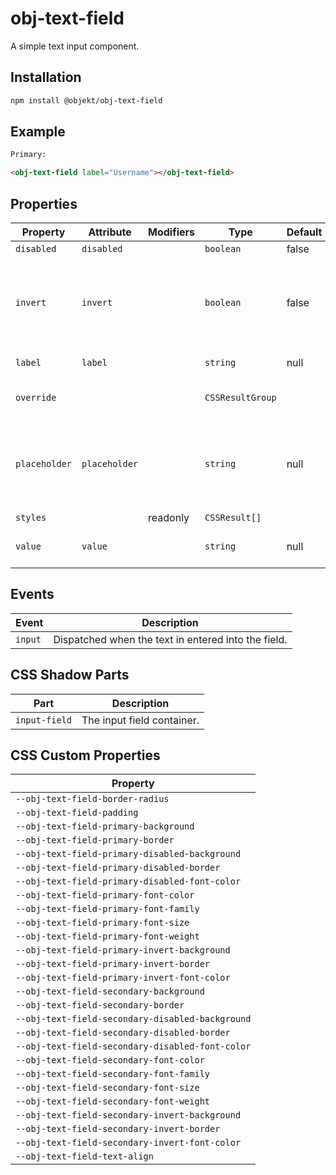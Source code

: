 # obj-text-field

A simple text input component.

## Installation
```sh
npm install @objekt/obj-text-field
```

## Example

```html
Primary:

<obj-text-field label="Username"></obj-text-field>
```

## Properties

| Property      | Attribute     | Modifiers | Type             | Default | Description                                      |
|---------------|---------------|-----------|------------------|---------|--------------------------------------------------|
| `disabled`    | `disabled`    |           | `boolean`        | false   |                                                  |
| `invert`      | `invert`      |           | `boolean`        | false   | Set to invert the component colors for rendering on dark backgrounds. |
| `label`       | `label`       |           | `string`         | null    | The text field display label.                    |
| `override`    |               |           | `CSSResultGroup` |         | The element style template.                      |
| `placeholder` | `placeholder` |           | `string`         | null    | The default text to display in the text field when the value is not set. |
| `styles`      |               | readonly  | `CSSResult[]`    |         |                                                  |
| `value`       | `value`       |           | `string`         | null    | The value entered into the text field.           |

## Events

| Event   | Description                                      |
|---------|--------------------------------------------------|
| `input` | Dispatched when the text in entered into the field. |

## CSS Shadow Parts

| Part          | Description                |
|---------------|----------------------------|
| `input-field` | The input field container. |

## CSS Custom Properties

| Property                                         |
|--------------------------------------------------|
| `--obj-text-field-border-radius`                 |
| `--obj-text-field-padding`                       |
| `--obj-text-field-primary-background`            |
| `--obj-text-field-primary-border`                |
| `--obj-text-field-primary-disabled-background`   |
| `--obj-text-field-primary-disabled-border`       |
| `--obj-text-field-primary-disabled-font-color`   |
| `--obj-text-field-primary-font-color`            |
| `--obj-text-field-primary-font-family`           |
| `--obj-text-field-primary-font-size`             |
| `--obj-text-field-primary-font-weight`           |
| `--obj-text-field-primary-invert-background`     |
| `--obj-text-field-primary-invert-border`         |
| `--obj-text-field-primary-invert-font-color`     |
| `--obj-text-field-secondary-background`          |
| `--obj-text-field-secondary-border`              |
| `--obj-text-field-secondary-disabled-background` |
| `--obj-text-field-secondary-disabled-border`     |
| `--obj-text-field-secondary-disabled-font-color` |
| `--obj-text-field-secondary-font-color`          |
| `--obj-text-field-secondary-font-family`         |
| `--obj-text-field-secondary-font-size`           |
| `--obj-text-field-secondary-font-weight`         |
| `--obj-text-field-secondary-invert-background`   |
| `--obj-text-field-secondary-invert-border`       |
| `--obj-text-field-secondary-invert-font-color`   |
| `--obj-text-field-text-align`                    |
